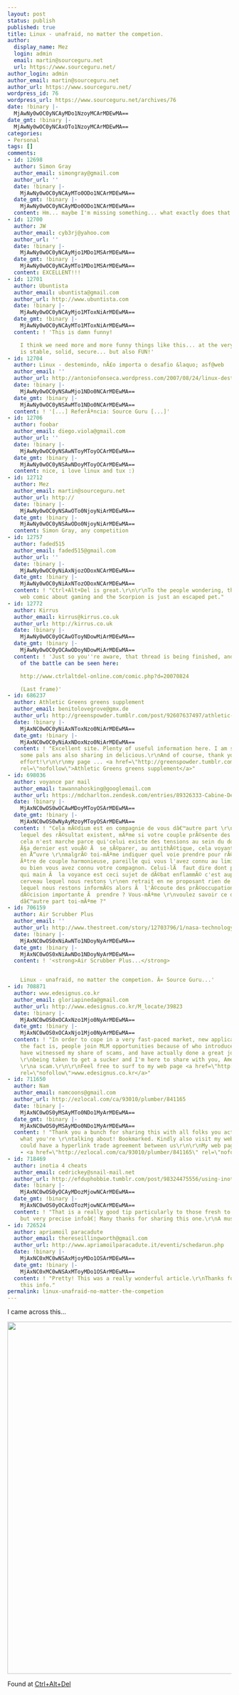```yaml
---
layout: post
status: publish
published: true
title: Linux - unafraid, no matter the competion.
author:
  display_name: Mez
  login: admin
  email: martin@sourceguru.net
  url: https://www.sourceguru.net/
author_login: admin
author_email: martin@sourceguru.net
author_url: https://www.sourceguru.net/
wordpress_id: 76
wordpress_url: https://www.sourceguru.net/archives/76
date: !binary |-
  MjAwNy0wOC0yNCAyMDo1NzoyMCArMDEwMA==
date_gmt: !binary |-
  MjAwNy0wOC0yNCAxOTo1NzoyMCArMDEwMA==
categories:
- Personal
tags: []
comments:
- id: 12698
  author: Simon Gray
  author_email: simongray@gmail.com
  author_url: ''
  date: !binary |-
    MjAwNy0wOC0yNCAyMTo0ODo1NCArMDEwMA==
  date_gmt: !binary |-
    MjAwNy0wOC0yNCAyMDo0ODo1NCArMDEwMA==
  content: Hm... maybe I'm missing something... what exactly does that Scorpion represent?
- id: 12700
  author: JW
  author_email: cyb3rj@yahoo.com
  author_url: ''
  date: !binary |-
    MjAwNy0wOC0yNCAyMjo1MDo1MSArMDEwMA==
  date_gmt: !binary |-
    MjAwNy0wOC0yNCAyMTo1MDo1MSArMDEwMA==
  content: EXCELLENT!!!
- id: 12701
  author: Ubuntista
  author_email: ubuntista@gmail.com
  author_url: http://www.ubuntista.com
  date: !binary |-
    MjAwNy0wOC0yNCAyMjo1MToxNiArMDEwMA==
  date_gmt: !binary |-
    MjAwNy0wOC0yNCAyMTo1MToxNiArMDEwMA==
  content: ! 'This is damn funny!

    I think we need more and more funny things like this... at the very end, Linux
    is stable, solid, secure... but also FUN!'
- id: 12704
  author: Linux - destemindo, nÃ£o importa o desafio &laquo; asf@web
  author_email: ''
  author_url: http://antoniofonseca.wordpress.com/2007/08/24/linux-destemindo-nao-importa-o-desafio/
  date: !binary |-
    MjAwNy0wOC0yNSAwMjo1NDo0NCArMDEwMA==
  date_gmt: !binary |-
    MjAwNy0wOC0yNSAwMTo1NDo0NCArMDEwMA==
  content: ! '[...] ReferÃªncia: Source Guru [...]'
- id: 12706
  author: foobar
  author_email: diego.viola@gmail.com
  author_url: ''
  date: !binary |-
    MjAwNy0wOC0yNSAwNToyMToyOCArMDEwMA==
  date_gmt: !binary |-
    MjAwNy0wOC0yNSAwNDoyMToyOCArMDEwMA==
  content: nice, i love linux and tux :)
- id: 12712
  author: Mez
  author_email: martin@sourceguru.net
  author_url: http://
  date: !binary |-
    MjAwNy0wOC0yNSAwOTo0NjoyNiArMDEwMA==
  date_gmt: !binary |-
    MjAwNy0wOC0yNSAwODo0NjoyNiArMDEwMA==
  content: Simon Gray, any competition
- id: 12757
  author: faded515
  author_email: faded515@gmail.com
  author_url: ''
  date: !binary |-
    MjAwNy0wOC0yNiAxNjozODoxNCArMDEwMA==
  date_gmt: !binary |-
    MjAwNy0wOC0yNiAxNTozODoxNCArMDEwMA==
  content: ! "Ctrl+Alt+Del is great.\r\n\r\nTo the people wondering, thats from a
    web comic about gaming and the Scorpion is just an escaped pet."
- id: 12772
  author: Kirrus
  author_email: kirrus@kirrus.co.uk
  author_url: http://kirrus.co.uk
  date: !binary |-
    MjAwNy0wOC0yOCAwOToyNDowMiArMDEwMA==
  date_gmt: !binary |-
    MjAwNy0wOC0yOCAwODoyNDowMiArMDEwMA==
  content: ! 'Just so you''re aware, that thread is being finished, and the result
    of the battle can be seen here:

    http://www.ctrlaltdel-online.com/comic.php?d=20070824

    (Last frame)'
- id: 686237
  author: Athletic Greens greens supplement
  author_email: benitolovegrove@gmx.de
  author_url: http://greenspowder.tumblr.com/post/92607637497/athletic-greens-green-powder-drink
  date: !binary |-
    MjAxNC0wOC0yNiAxNToxNzo0NiArMDEwMA==
  date_gmt: !binary |-
    MjAxNC0wOC0yNiAxNDoxNzo0NiArMDEwMA==
  content: ! "Excellent site. Plenty of useful information here. I am sending it to
    some pals ans also sharing in delicious.\r\nAnd of course, thank you for your
    effort!\r\n\r\nmy page ... <a href=\"http://greenspowder.tumblr.com/post/92607637497/athletic-greens-green-powder-drink\"
    rel=\"nofollow\">Athletic Greens greens supplement</a>"
- id: 698036
  author: voyance par mail
  author_email: tawannahosking@googlemail.com
  author_url: https://mdcharlton.zendesk.com/entries/89326333-Cabine-De-Voyance-Par-T%C3%A9l%C3%A9phone-Puis-En-Priv%C3%A9-Marie-Daudet-Montpellier-Centre
  date: !binary |-
    MjAxNC0wOS0wOCAwMDoyMToyOSArMDEwMA==
  date_gmt: !binary |-
    MjAxNC0wOS0wNyAyMzoyMToyOSArMDEwMA==
  content: ! "Cela mÃ©dium est en compagnie de vous dâ€™autre part \r\ntoi-mÃªme montrer
    lequel des rÃ©sultat existent, mÃªme si votre couple prÃ©sente des difficultÃ©s.\r\nCependant
    cela n'est marche parce qui'celui existe des tensions au sein du double,\r\ndont
    Ã§a dernier est vouÃ© Ã  se sÃ©parer, au antithÃ©tique, cela voyant mettra fini
    en Å“uvre \r\nmalgrÃ© toi-mÃªme indiquer quel voie prendre pour rÃ©tablir \r\nune
    Ãªtre de couple harmonieuse, pareille qui vous l'avez connu au liminaire jour
    ou bien vous avez connu votre compagnon. Celui-lÃ  faut dire dont parfait \r\nce
    qui main Ã  la voyance est ceci sujet de dÃ©bat enflammÃ© c'est auprÃ¨s cette
    cerveau lequel nous restons \r\nen retrait en ne proposant rien de payant nÃ©anmoins
    lequel nous restons informÃ©s alors Ã  l'Ã©coute des prÃ©occupations humaines.\r\nBizarre
    dÃ©cision importante Ã  prendre ? Vous-mÃªme \r\nvoulez savoir ce dont'il ressent
    dâ€™autre part toi-mÃªme ?"
- id: 706159
  author: Air Scrubber Plus
  author_email: ''
  author_url: http://www.thestreet.com/story/12703796/1/nasa-technology-brings-down-asthma-allergies.html
  date: !binary |-
    MjAxNC0wOS0xNiAwNTo1NDoyNyArMDEwMA==
  date_gmt: !binary |-
    MjAxNC0wOS0xNiAwNDo1NDoyNyArMDEwMA==
  content: ! '<strong>Air Scrubber Plus...</strong>


    Linux - unafraid, no matter the competion. Â« Source Guru...'
- id: 708871
  author: www.edesignus.co.kr
  author_email: gloriapineda@gmail.com
  author_url: http://www.edesignus.co.kr/M_locate/39823
  date: !binary |-
    MjAxNC0wOS0xOCAxNzo1Mjo0NyArMDEwMA==
  date_gmt: !binary |-
    MjAxNC0wOS0xOCAxNjo1Mjo0NyArMDEwMA==
  content: ! "In order to cope in a very fast-paced market, new applications are expected.\r\nThe
    the fact is, people join MLM opportunities because of who introduced them.\r\nI
    have witnessed my share of scams, and have actually done a great job avoiding
    \r\nbeing taken to get a sucker and I'm here to share with you, Ameriplan isn't
    \r\na scam.\r\n\r\nFeel free to surf to my web page <a href=\"http://www.edesignus.co.kr/M_locate/39823\"
    rel=\"nofollow\">www.edesignus.co.kr</a>"
- id: 711650
  author: Nam
  author_email: namcoons@gmail.com
  author_url: http://ezlocal.com/ca/93010/plumber/841165
  date: !binary |-
    MjAxNC0wOS0yMSAyMTo0NDo1MyArMDEwMA==
  date_gmt: !binary |-
    MjAxNC0wOS0yMSAyMDo0NDo1MyArMDEwMA==
  content: ! "Thank you a bunch for sharing this with all folks you actually recognise
    what you're \r\ntalking about! Bookmarked. Kindly also visit my website =).\r\nWe
    could have a hyperlink trade agreement between us\r\n\r\nMy web page - webpage
    - <a href=\"http://ezlocal.com/ca/93010/plumber/841165\" rel=\"nofollow\">Nam</a>,"
- id: 718469
  author: inotia 4 cheats
  author_email: cedrickey@snail-mail.net
  author_url: http://efduphobbie.tumblr.com/post/98324475556/using-inotia-4-cheats-program
  date: !binary |-
    MjAxNC0wOS0yOCAyMDozMjowNCArMDEwMA==
  date_gmt: !binary |-
    MjAxNC0wOS0yOCAxOTozMjowNCArMDEwMA==
  content: ! "That is a really good tip particularly to those fresh to the blogosphere.\r\nShort
    but very precise infoâ€¦ Many thanks for sharing this one.\r\nA must read post!"
- id: 726524
  author: apriamoil paracadute
  author_email: thereseillingworth@gmail.com
  author_url: http://www.apriamoilparacadute.it/eventi/schedarun.php
  date: !binary |-
    MjAxNC0xMC0wNSAxMjoyMDo1OSArMDEwMA==
  date_gmt: !binary |-
    MjAxNC0xMC0wNSAxMToyMDo1OSArMDEwMA==
  content: ! "Pretty! This was a really wonderful article.\r\nThanks for providing
    this info."
permalink: linux-unafraid-no-matter-the-competion
---
```

<p>I came across this...</p>
<p><img src="http://www.ctrlaltdel-online.com/comics/20070822.jpg" align="middle" height="790" width="625" /></p>
<p>Found at <a href="http://www.ctrlaltdel-online.com">Ctrl+Alt+Del</a></p>
